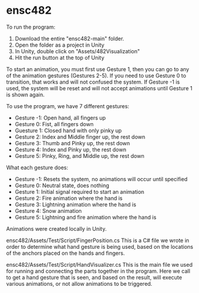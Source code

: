 # ensc482

To run the program:
1. Download the entire "ensc482-main" folder.
2. Open the folder as a project in Unity
3. In Unity, double click on "Assets/482Visualization"
4. Hit the run button at the top of Unity

To start an animation, you must first use Gesture 1, then you can go to any of the animation gestures (Gestures 2-5). If you need to use Gesture 0
to transition, that works and will not confused the system. If Gesture -1 is used, the system will be reset and will not accept animations until
Gesture 1 is shown again.

To use the program, we have 7 different gestures:
- Gesture -1: Open hand, all fingers up
- Gesture 0: Fist, all fingers down
- Guesture 1: Closed hand with only pinky up
- Gesture 2: Index and Middle finger up, the rest down
- Gesture 3: Thumb and Pinky up, the rest down
- Gesture 4: Index and Pinky up, the rest down
- Gesture 5: Pinky, Ring, and Middle up, the rest down

What each gesture does:
- Gesture -1: Resets the system, no animations will occur until specified
- Gesture 0: Neutral state, does nothing
- Gesture 1: Initial signal required to start an animation
- Gesture 2: Fire animation where the hand is
- Gesture 3: Lightning animation where the hand is
- Gesture 4: Snow animation
- Gesture 5: Lightning and fire animation where the hand is

Animations were created locally in Unity.

ensc482/Assets/Test/Script/FingerPosition.cs
This is a C# file we wrote in order to determine what hand gesture is being used, based on the locations of the anchors placed on the hands and fingers.

ensc482/Assets/Test/Script/HandVisualizer.cs
This is the main file we used for running and connecting the parts together in the program. Here we call to get a hand gesture that is seen, and based
on the result, will execute various animations, or not allow animations to be triggered.
